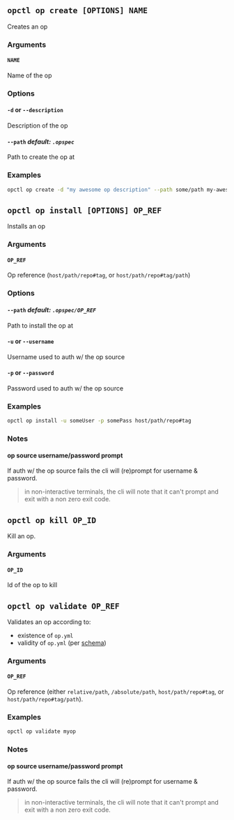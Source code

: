 ## `opctl op create [OPTIONS] NAME`
Creates an op

### Arguments

#### `NAME`
Name of the op

### Options

#### `-d` or `--description`
Description of the op

#### `--path` *default: `.opspec`*
Path to create the op at

### Examples
```sh
opctl op create -d "my awesome op description" --path some/path my-awesome-op-name
```

## `opctl op install [OPTIONS] OP_REF`
Installs an op

### Arguments

#### `OP_REF`
Op reference (`host/path/repo#tag`, or `host/path/repo#tag/path`)

### Options

#### `--path` *default: `.opspec/OP_REF`*
Path to install the op at

#### `-u` or `--username`
Username used to auth w/ the op source

#### `-p` or `--password`
Password used to auth w/ the op source

### Examples
```sh
opctl op install -u someUser -p somePass host/path/repo#tag
```

### Notes

#### op source username/password prompt
If auth w/ the op source fails the cli will (re)prompt for username &
password.

> in non-interactive terminals, the cli will note that it can't prompt
> and exit with a non zero exit code.

## `opctl op kill OP_ID`
Kill an op. 

### Arguments

#### `OP_ID`
Id of the op to kill

## `opctl op validate OP_REF`
Validates an op according to:

- existence of `op.yml`
- validity of `op.yml` (per
  [schema](https://opctl.io/0.1.6/op.yml.schema.json))

### Arguments

#### `OP_REF`
Op reference (either `relative/path`, `/absolute/path`, `host/path/repo#tag`, or `host/path/repo#tag/path`).

### Examples
```sh
opctl op validate myop
```

### Notes

#### op source username/password prompt
If auth w/ the op source fails the cli will (re)prompt for username & password.

> in non-interactive terminals, the cli will note that it can't prompt and exit with a non zero exit code.
